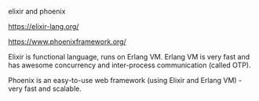 
elixir and phoenix

https://elixir-lang.org/

https://www.phoenixframework.org/

Elixir is functional language, runs on Erlang VM. Erlang VM is very fast and has awesome concurrency and inter-process communication (called OTP). 

Phoenix is an easy-to-use web framework (using Elixir and Erlang VM) - very fast and scalable.
